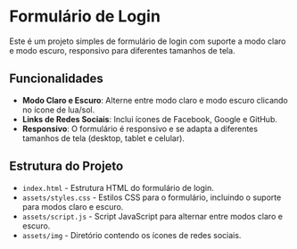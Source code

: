 # Formulário de Login

Este é um projeto simples de formulário de login com suporte a modo claro e modo escuro, responsivo para diferentes tamanhos de tela.

## Funcionalidades

- **Modo Claro e Escuro**: Alterne entre modo claro e modo escuro clicando no ícone de lua/sol.
- **Links de Redes Sociais**: Inclui ícones de Facebook, Google e GitHub.
- **Responsivo**: O formulário é responsivo e se adapta a diferentes tamanhos de tela (desktop, tablet e celular).

## Estrutura do Projeto

- `index.html` - Estrutura HTML do formulário de login.
- `assets/styles.css` - Estilos CSS para o formulário, incluindo o suporte para modos claro e escuro.
- `assets/script.js` - Script JavaScript para alternar entre modos claro e escuro.
- `assets/img` - Diretório contendo os ícones de redes sociais.